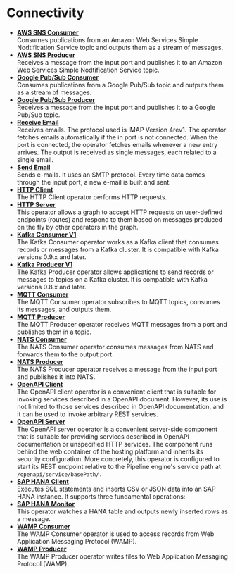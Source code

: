 <!-- loiob12fb5d7a451425986ebc6a67ba99b0f -->

# Connectivity

-   **[AWS SNS Consumer](aws-sns-consumer-b5f5445.md "Consumes publications from an Amazon Web Services Simple Nodtification Service topic and
		outputs them as a stream of messages.")**  
Consumes publications from an Amazon Web Services Simple Nodtification Service topic and outputs them as a stream of messages.
-   **[AWS SNS Producer](aws-sns-producer-2d49ace.md "Receives a message from the input port and publishes it to an Amazon Web Services Simple
		Nodtification Service topic.")**  
Receives a message from the input port and publishes it to an Amazon Web Services Simple Nodtification Service topic.
-   **[Google Pub/Sub Consumer](google-pub-sub-consumer-68835e2.md "Consumes publications from a Google Pub/Sub topic and outputs them as a stream of
		messages.")**  
Consumes publications from a Google Pub/Sub topic and outputs them as a stream of messages.
-   **[Google Pub/Sub Producer](google-pub-sub-producer-4da5bb4.md "Receives a message from the input port and publishes it to a Google Pub/Sub
		topic.")**  
Receives a message from the input port and publishes it to a Google Pub/Sub topic.
-   **[Receive Email](receive-email-f065059.md "Receives emails. The protocol used is IMAP Version 4rev1. The operator fetches emails
		automatically if the in port is not connected. When the port is connected, the operator
		fetches emails whenever a new entry arrives. The output is received as single messages, each
		related to a single email.")**  
Receives emails. The protocol used is IMAP Version 4rev1. The operator fetches emails automatically if the in port is not connected. When the port is connected, the operator fetches emails whenever a new entry arrives. The output is received as single messages, each related to a single email.
-   **[Send Email](send-email-8da19b1.md "Sends e-mails. It uses an SMTP protocol. Every time data comes through the input port, a
		new e-mail is built and sent.")**  
Sends e-mails. It uses an SMTP protocol. Every time data comes through the input port, a new e-mail is built and sent.
-   **[HTTP Client](http-client-f6619b1.md "The HTTP Client operator performs HTTP requests.")**  
The HTTP Client operator performs HTTP requests.
-   **[HTTP Server](http-server-8677737.md "This operator allows a graph to accept HTTP requests on user-defined endpoints (routes)
		and respond to them based on messages produced on the fly by other operators in the
		graph.")**  
This operator allows a graph to accept HTTP requests on user-defined endpoints \(routes\) and respond to them based on messages produced on the fly by other operators in the graph.
-   **[Kafka Consumer V1](kafka-consumer-v1-582b188.md "The Kafka Consumer operator works as a Kafka client that consumes records or messages from a Kafka cluster. It is compatible with Kafka
		versions 0.9.x and later.")**  
The Kafka Consumer operator works as a Kafka client that consumes records or messages from a Kafka cluster. It is compatible with Kafka versions 0.9.x and later.
-   **[Kafka Producer V1](kafka-producer-v1-aecfaf2.md "The Kafka Producer operator allows applications to send records or messages to topics on
		a Kafka cluster. It is compatible with Kafka versions 0.8.x and later.")**  
The Kafka Producer operator allows applications to send records or messages to topics on a Kafka cluster. It is compatible with Kafka versions 0.8.x and later.
-   **[MQTT Consumer](mqtt-consumer-709a1b6.md "The MQTT Consumer operator subscribes to MQTT topics, consumes its messages, and outputs
		them.")**  
The MQTT Consumer operator subscribes to MQTT topics, consumes its messages, and outputs them.
-   **[MQTT Producer](mqtt-producer-c0ca754.md "The MQTT Producer operator receives MQTT messages from a port and publishes them in a
		topic.")**  
The MQTT Producer operator receives MQTT messages from a port and publishes them in a topic.
-   **[NATS Consumer](nats-consumer-d2a345d.md "The NATS Consumer operator consumes messages from NATS and forwards them to the output
		port.")**  
The NATS Consumer operator consumes messages from NATS and forwards them to the output port.
-   **[NATS Producer](nats-producer-e7fd7de.md "The NATS Producer operator receives a message from the input port and publishes it into
		NATS.")**  
The NATS Producer operator receives a message from the input port and publishes it into NATS.
-   **[OpenAPI Client](openapi-client-8a70738.md "The OpenAPI client operator is a convenient client that is suitable for invoking
		services described in a OpenAPI document. However, its use is not limited to those services
		described in OpenAPI documentation, and it can be used to invoke arbitrary REST
		services.")**  
The OpenAPI client operator is a convenient client that is suitable for invoking services described in a OpenAPI document. However, its use is not limited to those services described in OpenAPI documentation, and it can be used to invoke arbitrary REST services.
-   **[OpenAPI Server](openapi-server-1e23998.md "The OpenAPI server operator is a convenient server-side component that is suitable for providing services described in OpenAPI
		documentation or unspecified HTTP services. The component runs behind the web container of the hosting platform and inherits its security
		configuration. More concretely, this operator is configured to start its REST endpoint relative to the Pipeline engine's service path at
			/openapi/service/basePath/.")**  
The OpenAPI server operator is a convenient server-side component that is suitable for providing services described in OpenAPI documentation or unspecified HTTP services. The component runs behind the web container of the hosting platform and inherits its security configuration. More concretely, this operator is configured to start its REST endpoint relative to the Pipeline engine's service path at `/openapi/service/basePath/.`
-   **[SAP HANA Client](sap-hana-client-c25dff3.md "Executes SQL statements and inserts CSV or JSON data into an SAP HANA instance. It
		supports three fundamental operations:")**  
Executes SQL statements and inserts CSV or JSON data into an SAP HANA instance. It supports three fundamental operations:
-   **[SAP HANA Monitor](sap-hana-monitor-9de323a.md "This operator watches a HANA table and outputs newly inserted rows as a
		message.")**  
This operator watches a HANA table and outputs newly inserted rows as a message.
-   **[WAMP Consumer](wamp-consumer-de1740e.md "The WAMP Consumer operator is used to access records from Web Application Messaging
		Protocol (WAMP).")**  
The WAMP Consumer operator is used to access records from Web Application Messaging Protocol \(WAMP\).
-   **[WAMP Producer](wamp-producer-f6479fe.md "The WAMP Producer operator writes files to Web Application Messaging Protocol
		(WAMP).")**  
The WAMP Producer operator writes files to Web Application Messaging Protocol \(WAMP\).

